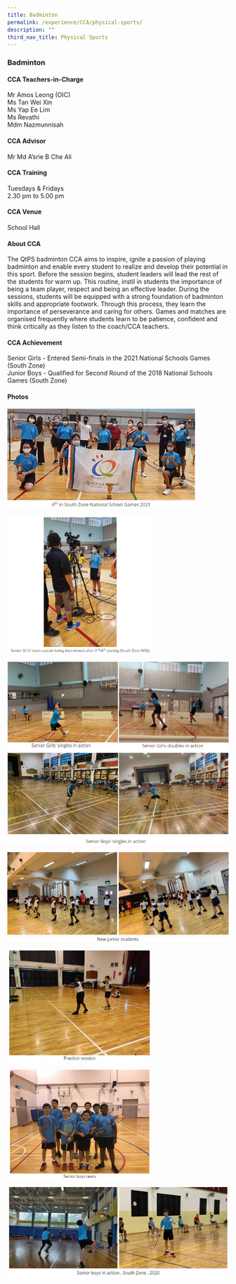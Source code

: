 ```yaml
---
title: Badminton
permalink: /experience/CCA/physical-sports/
description: ""
third_nav_title: Physical Sports
---
```



### **Badminton**

#### **CCA Teachers-in-Charge**
Mr Amos Leong (OIC)  <br>
Ms Tan Wei Xin<br>
Ms Yap Ee Lim<br>
Ms Revathi<br>
Mdm Nazmunnisah

#### **CCA Advisor**
Mr Md A’srie B Che Ali

#### **CCA Training**
Tuesdays & Fridays<br>
2.30 pm to 5.00 pm

#### **CCA Venue**
School Hall

#### **About CCA**
The QtPS badminton CCA aims to inspire, ignite a passion of playing badminton and enable every student to realize and develop their potential in this sport. Before the session begins, student leaders will lead the rest of the students for warm up. This routine, instil in students the importance of being a team player, respect and being an effective leader. During the sessions, students will be equipped with a strong foundation of badminton skills and appropriate footwork. Through this process, they learn the importance of perseverance and caring for others. Games and matches are organised frequently where students learn to be patience, confident and think critically as they listen to the coach/CCA teachers.

#### **CCA Achievement**
Senior Girls - Entered Semi-finals in the 2021 National Schools Games (South Zone)<br>
Junior Boys - Qualified for Second Round of the 2018 National Schools Games (South Zone) 

#### **Photos**

<img src="/images/bmt%201.jpg" 
     style="width:85%">

<img src="/images/bmt%202.jpg" 
     style="width:65%">

![](/images/bmt%203.jpg)

![](/images/bmt%204.jpg)

<img src="/images/bmt%205.jpg" 
     style="width:65%">

<img src="/images/bmt%206.jpg" 
     style="width:65%">

![](/images/bmt%207.jpg)